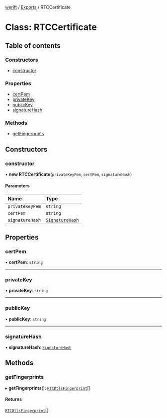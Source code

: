 [werift](../README.md) / [Exports](../modules.md) / RTCCertificate

# Class: RTCCertificate

## Table of contents

### Constructors

- [constructor](RTCCertificate.md#constructor)

### Properties

- [certPem](RTCCertificate.md#certpem)
- [privateKey](RTCCertificate.md#privatekey)
- [publicKey](RTCCertificate.md#publickey)
- [signatureHash](RTCCertificate.md#signaturehash)

### Methods

- [getFingerprints](RTCCertificate.md#getfingerprints)

## Constructors

### constructor

• **new RTCCertificate**(`privateKeyPem`, `certPem`, `signatureHash`)

#### Parameters

| Name | Type |
| :------ | :------ |
| `privateKeyPem` | `string` |
| `certPem` | `string` |
| `signatureHash` | [`SignatureHash`](../modules.md#signaturehash) |

## Properties

### certPem

• **certPem**: `string`

___

### privateKey

• **privateKey**: `string`

___

### publicKey

• **publicKey**: `string`

___

### signatureHash

• **signatureHash**: [`SignatureHash`](../modules.md#signaturehash)

## Methods

### getFingerprints

▸ **getFingerprints**(): [`RTCDtlsFingerprint`](RTCDtlsFingerprint.md)[]

#### Returns

[`RTCDtlsFingerprint`](RTCDtlsFingerprint.md)[]
